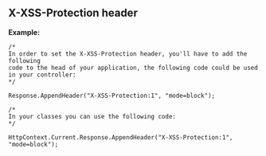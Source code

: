 X-XSS-Protection header
-------

**Example:**


    /*
    In order to set the X-XSS-Protection header, you'll have to add the following 
    code to the head of your application, the following code could be used in your controller:
    */
    
    Response.AppendHeader("X-XSS-Protection:1", "mode=block"); 

	/*
	In your classes you can use the following code:
	*/
	
	HttpContext.Current.Response.AppendHeader("X-XSS-Protection:1", "mode=block");
	

